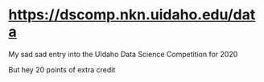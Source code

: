 # https://dscomp.nkn.uidaho.edu/data

My sad sad entry into the UIdaho Data Science Competition for 2020

But hey 20 points of extra credit
